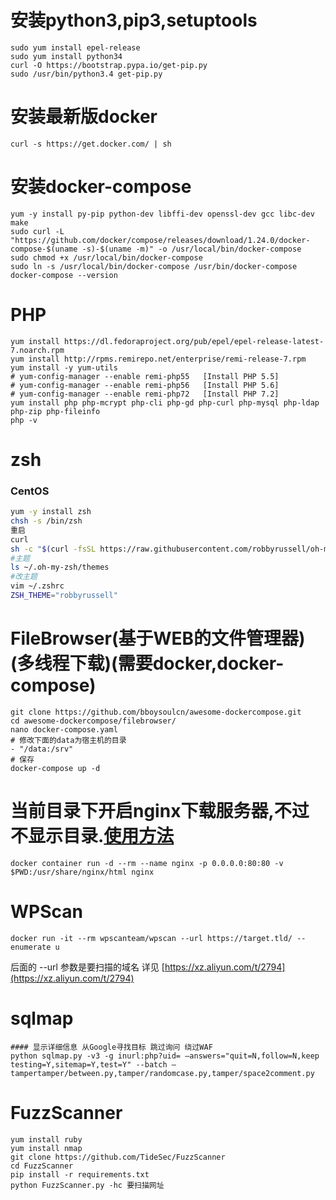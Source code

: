 # 安装python3,pip3,setuptools
```shell
sudo yum install epel-release
sudo yum install python34
curl -O https://bootstrap.pypa.io/get-pip.py
sudo /usr/bin/python3.4 get-pip.py
```

# 安装最新版docker
```shell
curl -s https://get.docker.com/ | sh
```

# 安装docker-compose
```shell
yum -y install py-pip python-dev libffi-dev openssl-dev gcc libc-dev make
sudo curl -L "https://github.com/docker/compose/releases/download/1.24.0/docker-compose-$(uname -s)-$(uname -m)" -o /usr/local/bin/docker-compose
sudo chmod +x /usr/local/bin/docker-compose
sudo ln -s /usr/local/bin/docker-compose /usr/bin/docker-compose
docker-compose --version
```

# PHP
```shell
yum install https://dl.fedoraproject.org/pub/epel/epel-release-latest-7.noarch.rpm
yum install http://rpms.remirepo.net/enterprise/remi-release-7.rpm
yum install -y yum-utils
# yum-config-manager --enable remi-php55   [Install PHP 5.5]
# yum-config-manager --enable remi-php56   [Install PHP 5.6]
# yum-config-manager --enable remi-php72   [Install PHP 7.2]
yum install php php-mcrypt php-cli php-gd php-curl php-mysql php-ldap php-zip php-fileinfo
php -v
```

# zsh
### CentOS
```bash
yum -y install zsh
chsh -s /bin/zsh
重启
curl
sh -c "$(curl -fsSL https://raw.githubusercontent.com/robbyrussell/oh-my-zsh/master/tools/install.sh)"
#主题
ls ~/.oh-my-zsh/themes
#改主题
vim ~/.zshrc
ZSH_THEME="robbyrussell"
```

# FileBrowser(基于WEB的文件管理器)(多线程下载)(需要docker,docker-compose)
```shell
git clone https://github.com/bboysoulcn/awesome-dockercompose.git
cd awesome-dockercompose/filebrowser/
nano docker-compose.yaml
# 修改下面的data为宿主机的目录
- "/data:/srv"
# 保存
docker-compose up -d
```

# 当前目录下开启nginx下载服务器,不过不显示目录.[使用方法](https://gwjczwy.github.io/2019/04/26/%E4%BD%BF%E7%94%A8nginx%E6%90%AD%E5%BB%BA%E6%96%AD%E7%82%B9%E7%BB%AD%E4%BC%A0%E6%96%87%E4%BB%B6%E4%B8%8B%E8%BD%BD%E6%9C%8D%E5%8A%A1%E5%99%A8/)
```
docker container run -d --rm --name nginx -p 0.0.0.0:80:80 -v $PWD:/usr/share/nginx/html nginx
```

# WPScan
```shell
docker run -it --rm wpscanteam/wpscan --url https://target.tld/ --enumerate u
```
后面的 --url 参数是要扫描的域名 详见 [https://xz.aliyun.com/t/2794](https://xz.aliyun.com/t/2794)

# sqlmap
```shell
#### 显示详细信息 从Google寻找目标 跳过询问 绕过WAF
python sqlmap.py -v3 -g inurl:php?uid= –answers="quit=N,follow=N,keep testing=Y,sitemap=Y,test=Y" --batch –tampertamper/between.py,tamper/randomcase.py,tamper/space2comment.py
```

# FuzzScanner
```shell
yum install ruby
yum install nmap
git clone https://github.com/TideSec/FuzzScanner
cd FuzzScanner
pip install -r requirements.txt
python FuzzScanner.py -hc 要扫描网址
```

